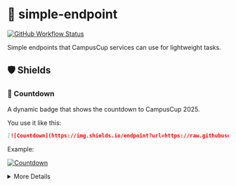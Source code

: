 # 🔗 simple-endpoint

[![GitHub Workflow Status](https://img.shields.io/github/actions/workflow/status/itu-campuscup/simple-endpoint/update-countdown-badge.yml?label=badge%20updates)](https://github.com/itu-campuscup/simple-endpoint/actions)

Simple endpoints that CampusCup services can use for lightweight tasks.

## 🛡️ Shields

### 🔢 Countdown

A dynamic badge that shows the countdown to CampusCup 2025.

You use it like this:

```markdown
[![Countdown](https://img.shields.io/endpoint?url=https://raw.githubusercontent.com/itu-campuscup/simple-endpoint/main/countdown.json)](https://campuscup.dk)
```

Example:

[![Countdown](https://img.shields.io/endpoint?url=https://raw.githubusercontent.com/itu-campuscup/simple-endpoint/main/countdown.json)](https://campuscup.dk)

<details><summary>More Details</summary>
  <h4>Badge States</h4>
  <ul>
    <li><strong>Green</strong>: More than 7 days remaining</li>
    <li><strong>Orange</strong>: 2-7 days remaining</li>
    <li><strong>Red</strong>: Less than 2 days remaining or event started</li>
  </ul>
  <h4>Data Source</h4>
  <ul>
    <li><strong>Endpoint</strong>: <a href="https://raw.githubusercontent.com/itu-campuscup/simple-endpoint/main/countdown.json" target="_blank">countdown.json</a></li>
    <li><strong>Format</strong>: <a href="https://shields.io/endpoint" target="_blank">Shields.io Endpoint Format</a></li>
    <li><strong>Updates</strong>: Every 4 hours via GitHub Actions</li>
  </ul>
  <h4>Event Details</h4>
  <ul>
    <li><strong>Event</strong>: CampusCup 2025</li>
    <li><strong>Date</strong>: 2025 September 12th</li>
    <li><strong>Time</strong>: 13:00 CEST (11:00 UTC)</li>
  </ul>
</details>
